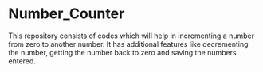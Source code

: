 # Number_Counter
This repository consists of codes which will help in incrementing a number from zero to another number. It has additional features like decrementing the number, getting the number back to zero and saving the numbers entered. 
